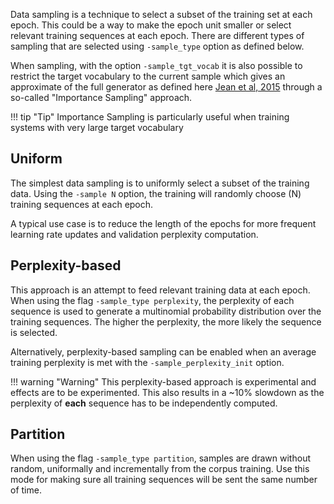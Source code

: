 Data sampling is a technique to select a subset of the training set at each epoch. This could be a way to make the epoch unit smaller or select relevant training sequences at each epoch. There are different types of sampling that are selected using `-sample_type` option as defined below.

When sampling, with the option `-sample_tgt_vocab` it is also possible to restrict the target vocabulary to the current sample which gives an approximate of the full generator as defined here [Jean et al, 2015](http://www.aclweb.org/anthology/P15-1001) through a so-called "Importance Sampling" approach.

!!! tip "Tip"
    Importance Sampling is particularly useful when training systems with very large target vocabulary

## Uniform

The simplest data sampling is to uniformly select a subset of the training data. Using the `-sample N` option, the training will randomly choose \(N\) training sequences at each epoch.

A typical use case is to reduce the length of the epochs for more frequent learning rate updates and validation perplexity computation.

## Perplexity-based

This approach is an attempt to feed relevant training data at each epoch. When using the flag `-sample_type perplexity`, the perplexity of each sequence is used to generate a multinomial probability distribution over the training sequences. The higher the perplexity, the more likely the sequence is selected.

Alternatively, perplexity-based sampling can be enabled when an average training perplexity is met with the `-sample_perplexity_init` option.

!!! warning "Warning"
    This perplexity-based approach is experimental and effects are to be experimented. This also results in a ~10% slowdown as the perplexity of **each** sequence has to be independently computed.

## Partition

When using the flag `-sample_type partition`, samples are drawn without random, uniformally and incrementally from the corpus training. Use this mode for making sure all training sequences will be sent the same number of time.
